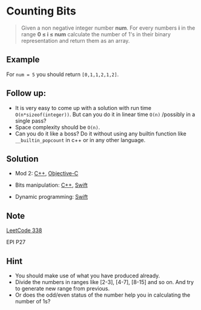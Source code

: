 # Counting Bits

> Given a non negative integer number __num__. For every numbers __i__ in the range __0 ≤ i ≤ num__ calculate the number of 1's in their binary representation and return them as an array.

## Example

For `num = 5` you should return `[0,1,1,2,1,2]`.

## Follow up:

- It is very easy to come up with a solution with run time `O(n*sizeof(integer))`. But can you do it in linear time `O(n)` /possibly in a single pass?
- Space complexity should be `O(n)`.
- Can you do it like a boss? Do it without using any builtin function like `__builtin_popcount` in c++ or in any other language.

## Solution

- Mod 2: [C++](solution1.cpp), [Objective-C](solution1.m)

- Bits manipulation: [C++](solution2.cpp), [Swift](solution2.swift)

- Dynamic programming: [Swift](solution2.swift)

## Note

[LeetCode 338](https://leetcode.com/problems/counting-bits/)

EPI P27

## Hint
- You should make use of what you have produced already.
- Divide the numbers in ranges like [2-3], [4-7], [8-15] and so on. And try to generate new range from previous.
- Or does the odd/even status of the number help you in calculating the number of 1s?
